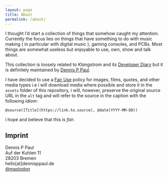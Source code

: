 ```yaml
---
layout: page
title: About
permalink: /about/
---
```


I thought I’d start a collection of things that somehow caught my attention. Currently the focus lies on things that have something to do with music making ( in particular with digital music ), gaming consoles, and PCBs. Most things are somewhat useless but enjoyable to use, own, show and talk about.

This collection is loosely related to *Klangstrom* and its [Developer Diary](https://klangstrom.dennisppaul.de) but it is definitely maintained by [Dennis P Paul](https://dennisppaul.de).

I have decided to use a [Fair Use](https://en.wikipedia.org/wiki/Fair_use) policy for images, films, quotes, and other media types i.e i will download media where possible and store it in the `assets` folder of this repository, i will, however, preserve the original source URL in the `alt` tag and will refer to the source in the caption with the following *idiom*:

```
@source([Title](https://link.to.source), @date(YYYY-MM-DD))
```

i hope and believe that this is *fair*.

## Imprint

Dennis P Paul  
Auf der Kuhlen 11  
28203 Bremen  
hello[at]dennisppaul.de   
[@mastodon](https://mastodon.social/@dennisppaul)
